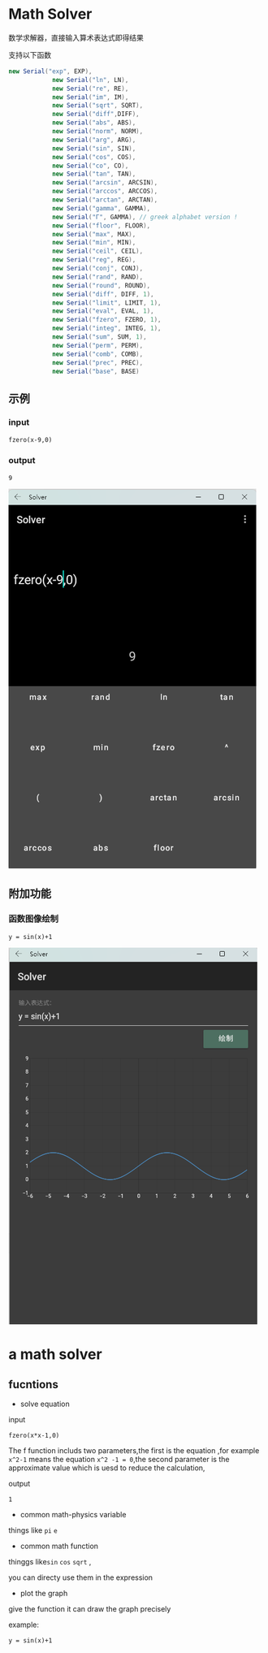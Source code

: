 # Math Solver

数学求解器，直接输入算术表达式即得结果

支持以下函数

```java 
new Serial("exp", EXP),
			new Serial("ln", LN),
			new Serial("re", RE),
			new Serial("im", IM),
			new Serial("sqrt", SQRT),
			new Serial("diff",DIFF),
			new Serial("abs", ABS),
			new Serial("norm", NORM),
			new Serial("arg", ARG),
			new Serial("sin", SIN),
			new Serial("cos", COS),
			new Serial("co", CO),
			new Serial("tan", TAN),
			new Serial("arcsin", ARCSIN),
			new Serial("arccos", ARCCOS),
			new Serial("arctan", ARCTAN),
			new Serial("gamma", GAMMA),
			new Serial("Γ", GAMMA), // greek alphabet version !
			new Serial("floor", FLOOR),
			new Serial("max", MAX),
			new Serial("min", MIN),
			new Serial("ceil", CEIL),
			new Serial("reg", REG),
			new Serial("conj", CONJ),
			new Serial("rand", RAND),
			new Serial("round", ROUND),
			new Serial("diff", DIFF, 1),
			new Serial("limit", LIMIT, 1),
			new Serial("eval", EVAL, 1),
			new Serial("fzero", FZERO, 1),
			new Serial("integ", INTEG, 1),
			new Serial("sum", SUM, 1),
			new Serial("perm", PERM),
			new Serial("comb", COMB),
			new Serial("prec", PREC),
			new Serial("base", BASE)
```



## 示例

### input

```
fzero(x-9,0)
```

### output

```
9
```

![image-20240318185245227](image-20240318185245227.png)



## 附加功能

### 函数图像绘制

```
y = sin(x)+1
```

![image-20240318185113481](image-20240318185113481.png)



# a math solver 


## fucntions

- solve equation

input
```
fzero(x*x-1,0)
```
The f function includs two parameters,the first is the equation ,for example `x^2-1` means the equation `x^2 -1 = 0`,the second parameter is the approximate value which is uesd to reduce the calculation,

output
```
1
```

- common math-physics variable

things like `pi` `e`


- common math function

thinggs like`sin` `cos` `sqrt` ,

you can directy use them in the expression

- plot the graph

give the function it can draw the graph precisely

example:
```
y = sin(x)+1
```

